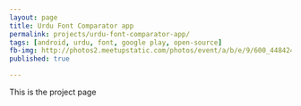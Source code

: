 ```yaml
---
layout: page  
title: Urdu Font Comparator app
permalink: projects/urdu-font-comparator-app/
tags: [android, urdu, font, google play, open-source]  
fb-img: http://photos2.meetupstatic.com/photos/event/a/b/e/9/600_448424009.jpeg
published: true

---
```


This is the project page